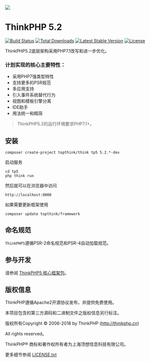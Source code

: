 ![](https://box.kancloud.cn/5a0aaa69a5ff42657b5c4715f3d49221) 

ThinkPHP 5.2
===============

[![Build Status](https://travis-ci.org/top-think/framework.svg?branch=master)](https://travis-ci.org/top-think/framework)
[![Total Downloads](https://poser.pugx.org/topthink/framework/downloads)](https://packagist.org/packages/topthink/framework)
[![Latest Stable Version](https://poser.pugx.org/topthink/framework/v/stable)](https://packagist.org/packages/topthink/framework)
[![License](https://poser.pugx.org/topthink/framework/license)](https://packagist.org/packages/topthink/framework)

ThinkPHP5.2底层架构采用PHP7.1改写和进一步优化。

### 计划实现的核心主要特性：

 + 采用PHP7强类型特性
 + 支持更多的PSR规范
 + 多应用支持
 + 引入事件系统替代行为
 + 视图和模板引擎分离
 + IDE助手
 + 用法统一和精简


> ThinkPHP5.2的运行环境要求PHP7.1+。

## 安装

~~~
composer create-project topthink/think tp5 5.2.*-dev
~~~

启动服务

~~~
cd tp5
php think run
~~~

然后就可以在浏览器中访问

~~~
http://localhost:8000
~~~

如果需要更新框架使用
~~~
composer update topthink/framework
~~~

## 命名规范

`ThinkPHP5`遵循PSR-2命名规范和PSR-4自动加载规范。

## 参与开发

请参阅 [ThinkPHP5 核心框架包](https://github.com/top-think/framework)。

## 版权信息

ThinkPHP遵循Apache2开源协议发布，并提供免费使用。

本项目包含的第三方源码和二进制文件之版权信息另行标注。

版权所有Copyright © 2006-2018 by ThinkPHP (http://thinkphp.cn)

All rights reserved。

ThinkPHP® 商标和著作权所有者为上海顶想信息科技有限公司。

更多细节参阅 [LICENSE.txt](LICENSE.txt)

